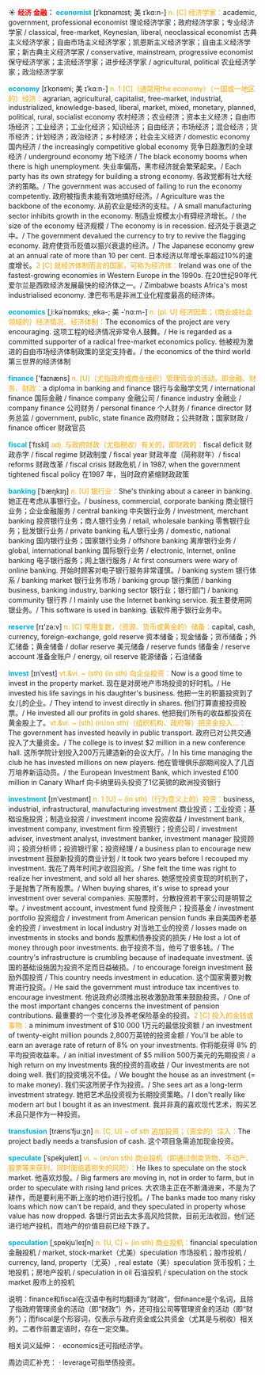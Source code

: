 ☀ <font color="red">**经济 金融：**</font>
<font color="sky blue">**economist**</font> [ɪˈkɒnəmɪst; 美 ɪˈkɑ:n-]
<font color="orange">n. [C] 经济学家：</font>academic, government, professional economist 理论经济学家；政府经济学家；专业经济学家 / classical, free-market, Keynesian, liberal, neoclassical economist 古典主义经济学家；自由市场主义经济学家；凯恩斯主义经济学家；自由主义经济学家；新古典主义经济学家 / conservative, mainstream, progressive economist 保守经济学家；主流经济学家；进步经济学家 / agricultural, political 农业经济学家；政治经济学家

<font color="sky blue">**economy**</font> [ɪˈkɒnəmi; 美 ɪˈkɑ:n-]
<font color="orange">n. 1 [C]（通常用the economy）（一国或一地区的）经济：</font>agrarian, agricultural, capitalist, free-market, industrial, industrialized, knowledge-based, liberal, market, mixed, monetary, planned, political, rural, socialist economy 农村经济；农业经济；资本主义经济；自由市场经济；工业经济；工业化经济；知识经济；自由经济；市场经济；混合经济；货币经济；计划经济；政治经济；乡村经济；社会主义经济 / domestic economy 国内经济 / the increasingly competitive global economy 竞争日趋激烈的全球经济 / underground economy 地下经济 / The black economy booms when there is high unemployment. 失业率偏高，黑市经济就会繁荣起来。/ Each party has its own strategy for building a strong economy. 各政党都有壮大经济的策略。/ The government was accused of failing to run the economy competently. 政府被指责未能有效地搞好经济。/ Agriculture was the backbone of the economy. 从前农业是经济的支柱。/ A small manufacturing sector inhibits growth in the economy. 制造业规模太小有碍经济增长。/ the size of the economy 经济规模 / The economy is in recession. 经济处于衰退之中。/ The government devalued the currency to try to revive the flagging economy. 政府使货币贬值以振兴衰退的经济。/ The Japanese economy grew at an annual rate of more than 10 per cent. 日本经济以年增长率超过10%的速度增长。<font color="orange">2 [C] 就经济体制而言的国家，可称为经济体：</font>Ireland was one of the fastest-growing economies in Western Europe in the 1990s. 在20世纪90年代爱尔兰是西欧经济发展最快的经济体之一。/ Zimbabwe boasts Africa's most industrialised economy. 津巴布韦是非洲工业化程度最高的经济体。
           
<font color="sky blue">**economics**</font> [ˌi:kəˈnɒmɪks; ˌekə-; 美 -ˈnɑ:m-]
<font color="orange">n. [pl. U] 经济因素；（商业或社会领域的）经济情况、经济体制：</font>The economics of the project are very encouraging. 这项工程的经济情况非常令人鼓舞。/ He is regarded as a committed supporter of a radical free-market economics policy. 他被视为激进的自由市场经济体制政策的坚定支持者。/ the economics of the third world 第三世界的经济体制
 
<font color="sky blue">**finance**</font> ['faɪnæns] 
<font color="orange">n. [U]（尤指政府或商业组织）管理资金的活动，即金融、财务、财政：</font>a diploma in banking and finance 银行与金融学文凭 / international finance 国际金融 / finance company 金融公司 / finance industry 金融业 / company finance 公司财务 / personal finance 个人财务 / finance director 财务总监 / government, public, state finance 政府财政；公共财政；国家财政 / finance officer 财政官员 
           
<font color="sky blue">**fiscal**</font> [ˈfɪskl]
<font color="orange">adj. 与政府财政（尤指税收）有关的，即财政的：</font>fiscal deficit 财政赤字 / fiscal regime 财政制度 / fiscal year 财政年度（简称财年）/ fiscal reforms 财政改革 / fiscal crisis 财政危机 / in 1987, when the government tightened fiscal policy 在1987 年，当时政府紧缩财政政策
           
<font color="sky blue">**banking**</font> [ˈbæŋkɪŋ]
<font color="orange">n. [U] 银行业：</font>She's thinking about a career in banking. 她正在考虑从事银行业。/ business, commercial, corporate banking 商业银行业务；企业金融服务 / central banking 中央银行业务 / investment, merchant banking 投资银行业务；商人银行业务 / retail, wholesale banking 零售银行业务；批发银行业务 / private banking 私人银行业务 / domestic, national banking 国内银行业务；国家银行业务 / offshore banking 离岸银行业务 / global, international banking 国际银行业务 / electronic, Internet, online banking 电子银行服务；网上银行服务 / At first consumers were wary of online banking. 开始时顾客对电子银行服务非常谨慎。/ banking system 银行体系 / banking market 银行业务市场 / banking group 银行集团 / banking business, banking industry, banking sector 银行业；银行部门 / banking community 银行界 / I mainly use the Internet banking service. 我主要使用网银业务。/ This software is used in banking. 该软件用于银行业务中。

<font color="sky blue">**reserve**</font> [rɪ'zə:v] 
<font color="orange">n. [C] 常用复数，（资源、货币或黄金的）储备：</font>capital, cash, currency, foreign-exchange, gold reserve 资本储备；现金储备；货币储备；外汇储备；黄金储备 / dollar reserve 美元储备 / reserve funds 储备金 / reserve account 准备金账户 / energy, oil reserve 能源储备；石油储备
                       
<font color="sky blue">**invest**</font> [ɪnˈvest]
<font color="orange">vt.&vi. ~ (sth) (in sth) 向企业投资：</font>Now is a good time to invest in the property market. 现在是对房地产市场投资的好时机。/ He invested his life savings in his daughter's business. 他把一生的积蓄投资到了女儿的企业。/ They intend to invest directly in shares. 他们打算直接投资股票。/ He invested all our profits in gold shares. 他把我们所有的收益都投资在黄金股上了。<font color="orange">vt.&vi. ~ (sth) (in/on sth)（组织机构、政府等）把资金投入…：</font>The government has invested heavily in public transport. 政府已对公共交通投入了大量资金。/ The college is to invest $2 million in a new conference hall. 这所学院计划投入200万元建造新的会议大厅。/ In his time managing the club he has invested millions on new players. 他在管理俱乐部期间投入了几百万培养新运动员。/ the European Investment Bank, which invested £100 million in Canary Wharf 向卡纳里码头投资了1亿英镑的欧洲投资银行

<font color="sky blue">**investment**</font> [ɪnˈvestmənt]
<font color="orange">n. 1 [U] ~ (in sth)（行为意义上的）投资：</font>business, industrial, infrastructural, manufacturing investment 商业投资；工业投资；基础设施投资；制造业投资 / investment income 投资收益 / investment bank, investment company, investment firm 投资银行；投资公司 / investment adviser, investment analyst, investment banker, investment manager 投资顾问；投资分析师；投资银行家；投资经理 / a business plan to encourage new investment 鼓励新投资的商业计划 / It took two years before I recouped my investment. 我花了两年时间才收回投资。/ She felt the time was right to realize her investment, and sold all her shares. 她感觉投资变现的时机到了，于是抛售了所有股票。/ When buying shares, it's wise to spread your investment over several companies. 买股票时，分散投资若干家公司是明智之举。/ investment account, investment fund 投资账户；投资基金 / investment portfolio 投资组合 / investment from American pension funds 来自美国养老基金的投资 / investment in local industry 对当地工业的投资 / losses made on investments in stocks and bonds 股票和债券投资的损失 / He lost a lot of money through poor investments. 由于投资不当，他亏了很多钱。/ The country's infrastructure is crumbling because of inadequate investment. 该国的基础设施因为投资不足而日益破损。/ to encourage foreign investment 鼓励外国投资 / This country needs investment in education. 这个国家需要对教育进行投资。/ He said the government must introduce tax incentives to encourage investment. 他说政府必须推出税收激励政策来鼓励投资。/ One of the most important changes concerns the investment of pension contributions. 最重要的一个变化涉及养老保险基金的投资。<font color="orange">2 [C] 投入的金钱或事物：</font>a minimum investment of $10 000 1万元的最低投资额 / an investment of twenty-eight million pounds 2,800万英镑的投资金额 / You'll be able to earn an average rate of return of 8% on your investments. 你将能获得 8% 的平均投资收益率。/ an initial investment of $5 million 500万美元的先期投资 / a high return on my investments 我的投资的高收益 / Our investments are not doing well. 我们的投资境况不佳。/ We bought the house as an investment (= to make money). 我们买这所房子作为投资。/ She sees art as a long-term investment strategy. 她把艺术品投资视为长期投资策略。/ I don't really like modern art but I bought it as an investment. 我并非真的喜欢现代艺术，购买艺术品只是作为一种投资。
                      
<font color="sky blue">**transfusion**</font> [trænsˈfju:ʒn]
<font color="orange">n. [C, U] ~ of sth 追加投资；（资金的）注入：</font>The project badly needs a transfusion of cash. 这个项目急需追加现金投资。

<font color="sky blue">**speculate**</font> [ˈspekjuleɪt]
<font color="orange">vi. ~ (in/on sth) 商业投机（即通过倒卖货物、不动产、股票等来获利，同时面临着损失的风险）：</font>He likes to speculate on the stock market. 他喜欢炒股。/ Big farmers are moving in, not in order to farm, but in order to speculate with rising land prices. 大农场主正在不断涌进来，不是为了耕作，而是要利用不断上涨的地价进行投机。/ The banks made too many risky loans which now can't be repaid, and they speculated in property whose value has now dropped. 各银行贷出去太多高风险贷款，目前无法收回，他们还进行地产投机，而地产的价值目前已经下跌了。
           
<font color="sky blue">**speculation**</font> [ˌspekjuˈleɪʃn]
<font color="orange">n. [U, C] ~ (in sth) 商业投机：</font>financial speculation 金融投机 / market, stock-market（尤美）speculation 市场投机；股市投机 / currency, land, property（尤英）, real estate（美）speculation 货币投机；土地投机；房地产投机 / speculation in oil 石油投机 / speculation on the stock market 股市上的投机

说明：finance和fiscal在汉语中有时均翻译为“财政”，但finance是个名词，且除了指政府管理资金的活动（即“财政”）外，还可指公司等管理资金的活动（即“财务”）；而fiscal是个形容词，仅表示与政府资金或公共资金（尤其是与税收）相关的。二者作前置定语时，存在一定交集。

相关词义延伸：
· economics还可指经济学。

周边词汇补充：
· leverage可指举债投资。


